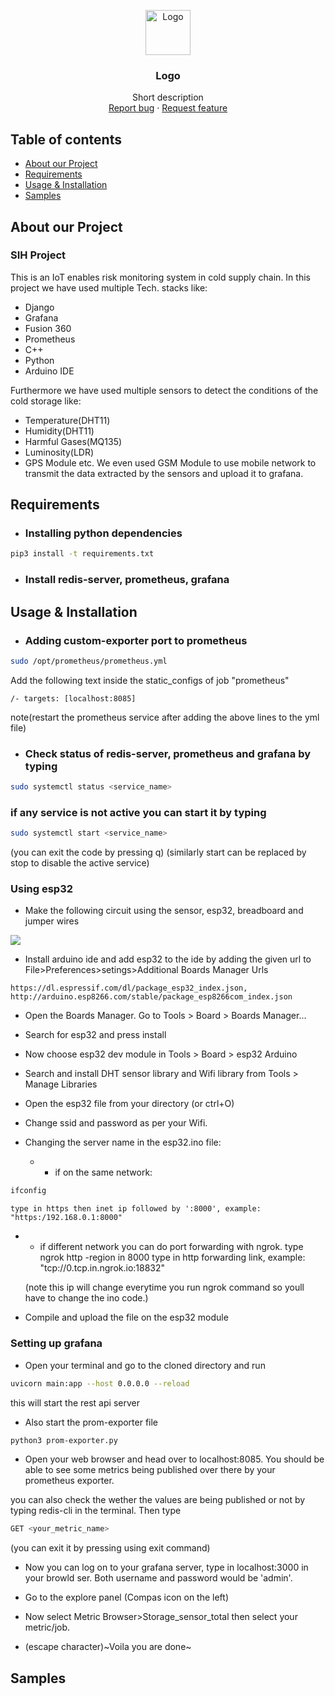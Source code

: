 <p align="center">
  <a href="https://example.com/">
    <img src="https://via.placeholder.com/72" alt="Logo" width=72 height=72>
  </a>

  <h3 align="center">Logo</h3>

  <p align="center">
    Short description
    <br>
    <a href="https://reponame/issues/new?template=bug.md">Report bug</a>
    ·
    <a href="https://reponame/issues/new?template=feature.md&labels=feature">Request feature</a>
  </p>
</p>

## Table of contents

- [About our Project](#about-our-project)
- [Requirements](#requirements)
- [Usage & Installation](#usage&installation)
- [Samples](#samples)

## About our Project

### SIH Project

  This is an IoT enables risk monitoring system in cold supply chain.
  In this project we have used multiple Tech. stacks like:
  - Django
  - Grafana
  - Fusion 360
  - Prometheus
  - C++
  - Python
  - Arduino IDE

  Furthermore we have used multiple sensors to detect the conditions of the cold storage like:
  - Temperature(DHT11)
  - Humidity(DHT11)
  - Harmful Gases(MQ135)
  - Luminosity(LDR)
  - GPS Module etc. 
  We even used GSM  Module to use mobile network to transmit the data extracted by the sensors and upload it to grafana.  

## Requirements

- ### Installing python dependencies

```bash
pip3 install -t requirements.txt
```

- ### Install redis-server, prometheus, grafana

## Usage & Installation

- ### Adding custom-exporter port to prometheus

```bash
sudo /opt/prometheus/prometheus.yml
```

Add the following text inside the static_configs of job "prometheus"

```text
/- targets: [localhost:8085]
```

note(restart the prometheus service after adding the above lines to the yml file)

- ### Check status of redis-server, prometheus and grafana by typing

```bash
sudo systemctl status <service_name>
```

### if any service is not active you can start it by typing

```bash
sudo systemctl start <service_name>
```

(you can exit the code by pressing q)
(similarly start can be replaced by stop to disable the active service)

### Using esp32

- Make the following circuit using the sensor, esp32, breadboard and jumper wires

<image src="circuit diagram">

- Install arduino ide and add esp32 to the ide by adding the given url to File>Preferences>setings>Additional Boards Manager Urls

```url
https://dl.espressif.com/dl/package_esp32_index.json, http://arduino.esp8266.com/stable/package_esp8266com_index.json
```

- Open the Boards Manager. Go to Tools > Board > Boards Manager...

- Search for esp32 and press install

- Now choose esp32 dev module in Tools > Board > esp32 Arduino

- Search and install DHT sensor library and Wifi library from Tools > Manage Libraries

- Open the esp32 file from your directory (or ctrl+O)

- Change ssid and password as per your Wifi.

- Changing the server name in the esp32.ino file:
  - - if on the same network:
```bash
ifconfig
```
    type in https then inet ip followed by ':8000', example: "https:/192.168.0.1:8000"

  - - if different network you can do port forwarding with ngrok.
      type ngrok http -region in 8000 
    type in http forwarding link, example: "tcp://0.tcp.in.ngrok.io:18832"

    (note this ip will change everytime you run ngrok command so youll have to change the ino code.)

- Compile and upload the file on the esp32 module

### Setting up grafana

- Open your terminal and go to the cloned directory and run

```bash
uvicorn main:app --host 0.0.0.0 --reload
```

this will start the rest api server

- Also start the prom-exporter file

```bash
python3 prom-exporter.py
```

- Open your web browser and head over to localhost:8085. You should be able to see some metrics being published over there by your prometheus exporter.

you can also check the wether the values are being published or not by typing redis-cli in the terminal. Then type

```bash
GET <your_metric_name>
```

(you can exit it by pressing using exit command)

- Now you can log on to your grafana server, type in localhost:3000 in your browld ser. Both username and password would be 'admin'.

- Go to the explore panel (Compas icon on the left)

- Now select Metric Browser>Storage_sensor_total then select your metric/job.

- (escape character)~Voila you are done~

## Samples

<some images>

